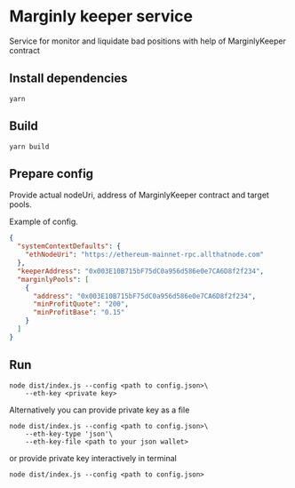 # Marginly keeper service

Service for monitor and liquidate bad positions with help of MarginlyKeeper contract

## Install dependencies

```shell
yarn
```

## Build

```shell
yarn build
```

## Prepare config

Provide actual nodeUri, address of MarginlyKeeper contract and target pools.

Example of config.

```json
{
  "systemContextDefaults": {
    "ethNodeUri": "https://ethereum-mainnet-rpc.allthatnode.com"
  },
  "keeperAddress": "0x003E10B715bF75dC0a956d586e0e7CA6D8f2f234",
  "marginlyPools": [
    {
      "address": "0x003E10B715bF75dC0a956d586e0e7CA6D8f2f234",
      "minProfitQuote": "200",
      "minProfitBase": "0.15"
    }
  ]
}
```

## Run

```shell
node dist/index.js --config <path to config.json>\
    --eth-key <private key>
```

Alternatively you can provide private key as a file

```shell
node dist/index.js --config <path to config.json>\
    --eth-key-type 'json'\
    --eth-key-file <path to your json wallet>
```

or provide private key interactively in terminal

```shell
node dist/index.js --config <path to config.json>
```
